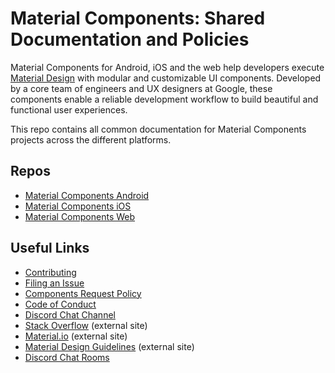 # Material Components: Shared Documentation and Policies

Material Components for Android, iOS and the web help developers execute [Material Design](https://www.material.io) with modular and customizable UI components. Developed by a core team of engineers and UX designers at Google, these components enable a reliable development workflow to build beautiful and functional user experiences.

This repo contains all common documentation for Material Components projects across the different platforms.

## Repos
- [Material Components Android](https://github.com/material-components/material-components-android)
- [Material Components iOS](https://github.com/material-components/material-components-ios)
- [Material Components Web](https://github.com/material-components/material-components-web)

## Useful Links
- [Contributing](CONTRIBUTING.md)
- [Filing an Issue](ISSUE_TEMPLATE.md)
- [Components Request Policy](COMPONENTS_REQUEST_POLICY.md)
- [Code of Conduct](CONDUCT.md)
- [Discord Chat Channel](https://discord.gg/material-components)
- [Stack Overflow](https://stackoverflow.com/questions/tagged/material-components) (external site)
- [Material.io](https://www.material.io) (external site)
- [Material Design Guidelines](https://material.google.com) (external site)
- [Discord Chat Rooms](https://discord.gg/material-components)
